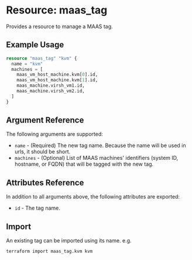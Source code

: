 
# Resource: maas_tag

Provides a resource to manage a MAAS tag.

## Example Usage

```terraform
resource "maas_tag" "kvm" {
  name = "kvm"
  machines = [
    maas_vm_host_machine.kvm[0].id,
    maas_vm_host_machine.kvm[1].id,
    maas_machine.virsh_vm1.id,
    maas_machine.virsh_vm2.id,
  ]
}
```

## Argument Reference

The following arguments are supported:

* `name` - (Required) The new tag name. Because the name will be used in urls, it should be short.
* `machines` - (Optional) List of MAAS machines' identifiers (system ID, hostname, or FQDN) that will be tagged with the new tag.

## Attributes Reference

In addition to all arguments above, the following attributes are exported:

* `id` - The tag name.

## Import

An existing tag can be imported using its name. e.g.

```shell
terraform import maas_tag.kvm kvm
```
